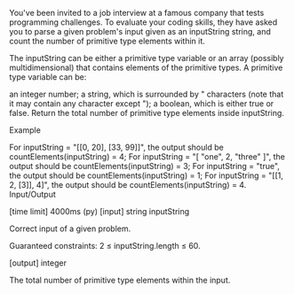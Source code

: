 You've been invited to a job interview at a famous company that tests programming challenges. To evaluate your coding skills, they have asked you to parse a given problem's input given as an inputString string, and count the number of primitive type elements within it.

The inputString can be either a primitive type variable or an array (possibly multidimensional) that contains elements of the primitive types.
A primitive type variable can be:

an integer number;
a string, which is surrounded by " characters (note that it may contain any character except ");
a boolean, which is either true or false.
Return the total number of primitive type elements inside inputString.

Example

For inputString = "[[0, 20], [33, 99]]", the output should be
countElements(inputString) = 4;
For inputString = "[ "one", 2, "three" ]", the output should be
countElements(inputString) = 3;
For inputString = "true", the output should be
countElements(inputString) = 1;
For inputString = "[[1, 2, [3]], 4]", the output should be
countElements(inputString) = 4.
Input/Output

[time limit] 4000ms (py)
[input] string inputString

Correct input of a given problem.

Guaranteed constraints:
2 ≤ inputString.length ≤ 60.

[output] integer

The total number of primitive type elements within the input.
